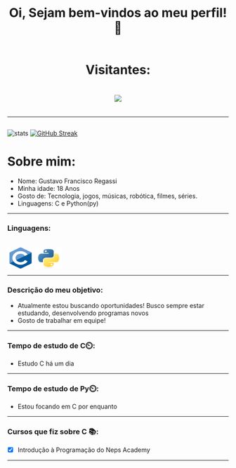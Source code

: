 <h1 align="center"
    <p>
Oi, Sejam bem-vindos ao meu perfil! 👋
<br>
<br>
<p align="center">Visitantes:</p>
<p align="center"><img align="center"src="https://profile-counter.glitch.me/gustavoregassi/count.svg"/></p>
   </p><hr>
   
</h1>

![stats](https://github-readme-stats.vercel.app/api?username=gustavoregassi&show_icons=true&theme=tokyonight)
[![GitHub Streak](http://github-readme-streak-stats.herokuapp.com?user=gustavoregassi&theme=tokyonight)](https://git.io/streak-stats)

# Sobre mim:
- Nome: Gustavo Francisco Regassi
- Minha idade: 18 Anos
- Gosto de: Tecnologia, jogos, músicas, robótica, filmes, séries.
- Linguagens: C e Python(py) 
<hr>

### Linguagens:
<div style="display: inline_block"><br>
  <img align="center" alt="Gustavo-Python" height="50" width="60" src="https://raw.githubusercontent.com/devicons/devicon/master/icons/c/c-original.svg">
  <img align="center" alt="Gustavo-Python" height="50" width="60" src="https://raw.githubusercontent.com/devicons/devicon/master/icons/python/python-original.svg">
    
</div>
<hr>

### Descrição do meu objetivo:
- Atualmente estou buscando oportunidades! Busco sempre estar estudando, desenvolvendo programas novos
- Gosto de trabalhar em equipe!
<hr>

### Tempo de estudo de C⏲️:
- Estudo C há um dia
<hr>

### Tempo de estudo de Py⏲️:
- Estou focando em C por enquanto
<hr>

### Cursos que fiz sobre C 📚:

- [x] Introdução à Programação do Neps Academy

<hr>
